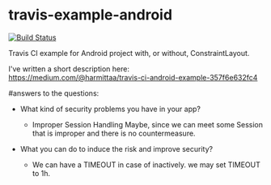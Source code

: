 # travis-example-android

[![Build Status](https://travis-ci.org/harmittaa/travis-example-android.svg?branch=master)](https://travis-ci.org/harmittaa/travis-example-android)


Travis CI example for Android project with, or without, ConstraintLayout.

I've written a short description here:
https://medium.com/@harmittaa/travis-ci-android-example-357f6e632fc4 

 #answers to the questions:
- What kind of security problems you have in your app?
  - Improper Session Handling Maybe, since we can meet some Session that is improper and there is no countermeasure.
 
- What you can do to induce the risk and improve security?
  - We can have a TIMEOUT in case of inactively. we may set TIMEOUT to 1h.
 
